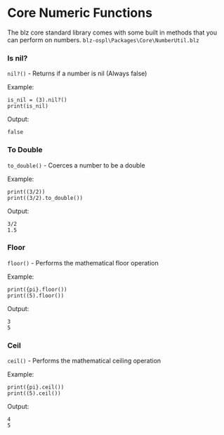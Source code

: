 # Core Numeric Functions
The blz core standard library comes with some built in methods that you can perform on numbers.
`blz-ospl\Packages\Core\NumberUtil.blz`

### Is nil?
`nil?()` - Returns if a number is nil (Always false)

Example:
```
is_nil = (3).nil?()
print(is_nil)
```

Output:
```
false
```

### To Double
`to_double()` - Coerces a number to be a double

Example:
```
print((3/2))
print((3/2).to_double())
```

Output:
```
3/2
1.5
```

### Floor
`floor()` - Performs the mathematical floor operation

Example:
```
print({pi}.floor())
print((5).floor())
```

Output:
```
3
5
```

### Ceil
`ceil()` - Performs the mathematical ceiling operation

Example:
```
print({pi}.ceil())
print((5).ceil())
```

Output:
```
4
5
```